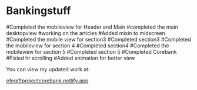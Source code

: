 # Bankingstuff
#Completed the mobileview for Header and Main
#completed the main desktopview
#working on the articles
#Added mixin to midscreen
#Completed the mobile view for section3
#Completed section3
#Completed the mobileview for section 4
#Completed section4
#Completed the mobileview for section 5
#Completed section 5
#Completed Corebank
#Fixied hr scrolling
#Added animation for better view



You can view my updated work at:


<a href="https://efegiftprojectcorebank.netlify.app">efegiftprojectcorebank.netlify.app</a>